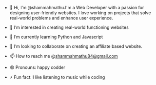 - 👋 Hi, I’m @shammahmathu.I'm a Web Developer with a passion for designing user-friendly websites. I love working on projects that solve real-world problems and  enhance user experience.

- 👀 I’m interested in creating real-world functioning websites
- 🌱 I’m currently learning Python and Javascript
- 💞️ I’m looking to collaborate on creating an affiliate based website.
- 📫 How to reach me @shammahmathu84@gmail.com
- 😄 Pronouns: happy codder
- ⚡ Fun fact: I like listening to music while coding

<!---
shammahmathu/shammahmathu is a ✨ special ✨ repository because its `README.md` (this file) appears on your GitHub profile.
You can click the Preview link to take a look at your changes.
--->
